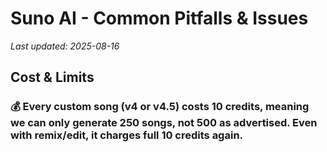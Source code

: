 # Suno AI - Common Pitfalls & Issues

*Last updated: 2025-08-16*

## Cost & Limits

### 💰 Every custom song (v4 or v4.5) costs 10 credits, meaning we can only generate 250 songs, not 500 as advertised. Even with remix/edit, it charges full 10 credits again.

